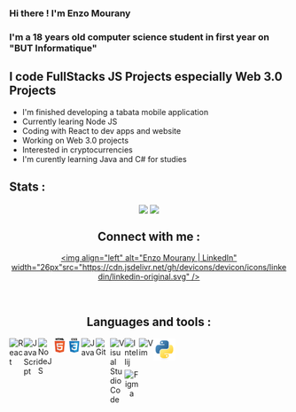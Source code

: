 ### Hi there ! I'm **Enzo Mourany**
### I'm a 18 years old computer science student in first year on "BUT Informatique"

## I code FullStacks JS Projects especially **Web 3.0 Projects**

- I'm finished developing a tabata mobile application
- Currently learing Node JS
- Coding with React to dev apps and website
- Working on Web 3.0 projects
- Interested in cryptocurrencies
- I'm curently learning Java and C# for studies


## Stats :

<div align=center>
<img align="center" src="https://github-readme-stats.vercel.app/api?enzo-mourany=anuraghazra&show_icons=true&theme=radical" />
<img align="center" src="https://github-readme-stats.vercel.app/api/top-langs/?enzo-mourany=anuraghazra&layout=compact" />

## Connect with me :

[<img align="left" alt="Enzo Mourany | LinkedIn" width="26px"src="https://cdn.jsdelivr.net/gh/devicons/devicon/icons/linkedin/linkedin-original.svg" />][linkedin]

<br />

## Languages and tools :

<p align="left"> 
<img align="left" alt="React" width="26px" src="https://cdn.jsdelivr.net/gh/devicons/devicon/icons/react/react-original.svg" />
  
<img align="left" alt="JavaScript" width="26px" src="https://cdn.jsdelivr.net/gh/devicons/devicon/icons/javascript/javascript-plain.svg" />
  
<img align="left" alt="NodeJS" width="26px" src="https://cdn.jsdelivr.net/gh/devicons/devicon/icons/nodejs/nodejs-original.svg" />
  
<img align="left" alt="HTML" width="26px" src="https://raw.githubusercontent.com/github/explore/80688e429a7d4ef2fca1e82350fe8e3517d3494d/topics/html/html.png" />
  
<img align="left" alt="CSS" width="26px" src="https://raw.githubusercontent.com/github/explore/80688e429a7d4ef2fca1e82350fe8e3517d3494d/topics/css/css.png" />
  
<img align="left" alt="Java" width="26px" src="https://cdn.jsdelivr.net/gh/devicons/devicon/icons/java/java-original.svg" />

<img src="https://raw.githubusercontent.com/devicons/devicon/master/icons/python/python-original.svg" alt="python" width="40" height="40"/> 
  
<img align="left" alt="Git" width="26px" src="https://cdn.jsdelivr.net/gh/devicons/devicon/icons/git/git-original.svg" />
  
<img align="left" alt="Visual Studio Code" width="26px" src="https://cdn.jsdelivr.net/gh/devicons/devicon/icons/vscode/vscode-original.svg" />
  
<img align="left" alt="Intellij" width="26px" src="https://cdn.jsdelivr.net/gh/devicons/devicon/icons/intellij/intellij-original.svg" />

<img align="left" alt="Vim" width="26px" src="https://cdn.jsdelivr.net/gh/devicons/devicon/icons/vim/vim-original.svg" />
</p>

<img align="left" alt="Figma" width="26px" src="https://cdn.jsdelivr.net/gh/devicons/devicon/icons/figma/figma-original.svg" />




[linkedin]: https://www.linkedin.com/in/enzo-mourany-9b4a37228/
